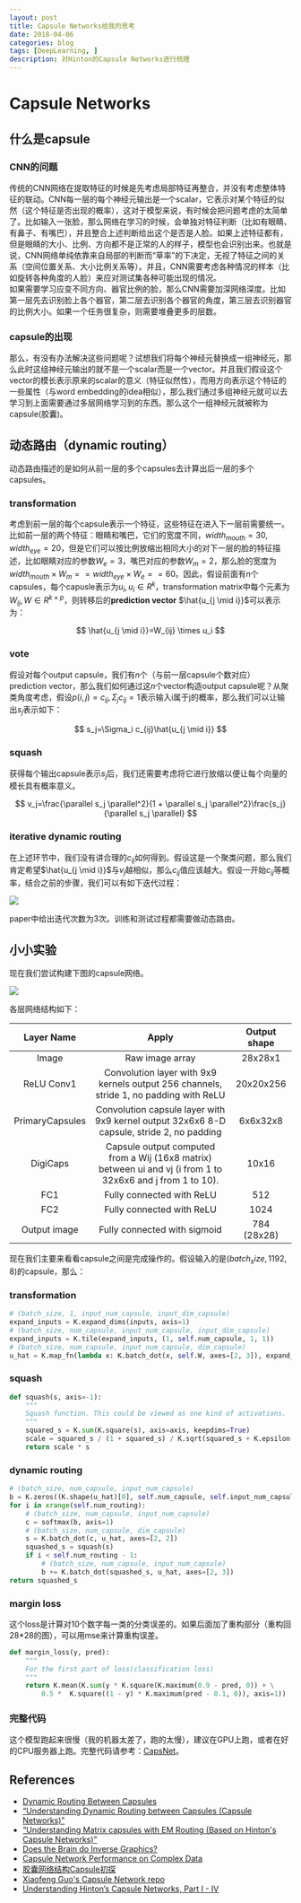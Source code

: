 ```yaml
---
layout: post
title: Capsule Networks给我的思考
date: 2018-04-06
categories: blog
tags: [DeepLearning, ]
description: 对Hinton的Capsule Networks进行梳理
---
```


# Capsule Networks

## 什么是capsule

### CNN的问题

传统的CNN网络在提取特征的时候是先考虑局部特征再整合，并没有考虑整体特征的联动。CNN每一层的每个神经元输出是一个scalar，它表示对某个特征的似然（这个特征是否出现的概率），这对于模型来说，有时候会把问题考虑的太简单了。比如输入一张脸，那么网络在学习的时候，会单独对特征判断（比如有眼睛、有鼻子、有嘴巴），并且整合上述判断给出这个是否是人脸。如果上述特征都有，但是眼睛的大小、比例、方向都不是正常的人的样子，模型也会识别出来。也就是说，CNN网络单纯依靠来自局部的判断而“草率”的下决定，无视了特征之间的关系（空间位置关系、大小比例关系等）。并且，CNN需要考虑各种情况的样本（比如旋转各种角度的人脸）来应对测试集各种可能出现的情况。  
如果需要学习应变不同方向、器官比例的脸，那么CNN需要加深网络深度。比如第一层先去识别脸上各个器官，第二层去识别各个器官的角度，第三层去识别器官的比例大小。如果一个任务很复杂，则需要堆叠更多的层数。

### capsule的出现

那么，有没有办法解决这些问题呢？试想我们将每个神经元替换成一组神经元，那么此时这组神经元输出的就不是一个scalar而是一个vector。并且我们假设这个vector的模长表示原来的scalar的意义（特征似然性），而用方向表示这个特征的一些属性（与word embedding的idea相似），那么我们通过多组神经元就可以去学习到上面需要通过多层网络学习到的东西。那么这个一组神经元就被称为capsule(胶囊)。

## 动态路由（dynamic routing）

动态路由描述的是如何从前一层的多个capsules去计算出后一层的多个capsules。

### transformation

考虑到前一层的每个capsule表示一个特征，这些特征在进入下一层前需要统一。比如前一层的两个特征：眼睛和嘴巴，它们的宽度不同，$width_{mouth}=30, width_{eye}=20$，但是它们可以按比例放缩出相同大小的对下一层的脸的特征描述，比如眼睛对应的参数$W_e=3$，嘴巴对应的参数$W_m=2$，那么脸的宽度为$width_{mouth} \times W_m==width_{eye} \times W_e==60$。因此，假设前面有$n$个capsules，每个capusle表示为$u_i, u_i \in R^{k}$，transformation matrix中每个元素为$W_{ij}, W \in R^{k \times p}$，则转移后的**prediction vector** $\hat{u_{j \mid i}}$可以表示为：  

$$
\hat{u_{j \mid i}}=W_{ij} \times u_i
$$

### vote

假设对每个output capsule，我们有$n$个（与前一层capsule个数对应）prediction vector，那么我们如何通过这$n$个vector构造output capsule呢？从聚类角度考虑，假设$p(i,j)=c_{ij}, \Sigma_{j}c_{ij}=1$表示输入i属于j的概率，那么我们可以让输出$s_j$表示如下：

$$
s_j=\Sigma_i c_{ij}\hat{u_{j \mid i}}
$$

### squash

获得每个输出capsule表示$s_j$后，我们还需要考虑将它进行放缩以便让每个向量的模长具有概率意义。

$$
v_j=\frac{\parallel s_j \parallel^2}{1 + \parallel s_j \parallel^2}\frac{s_j}{\parallel s_j \parallel}
$$

### iterative dynamic routing

在上述环节中，我们没有讲合理的$c_{ij}$如何得到。假设这是一个聚类问题，那么我们肯定希望$\hat{u_{j \mid i}}$与$v_j$越相似，那么$c_{ij}$值应该越大。假设一开始$c_{ij}$等概率，结合之前的步骤，我们可以有如下迭代过程：

![](https://jhui.github.io/assets/capsule/alg.jpg)

paper中给出迭代次数为3次。训练和测试过程都需要做动态路由。

## 小小实验

现在我们尝试构建下图的capsule网络。

![](https://jhui.github.io/assets/capsule/arch1.jpg)

各层网络结构如下：

Layer Name|Apply|Output shape
:-:|:-:|:-:
Image|Raw image array|28x28x1
ReLU Conv1|Convolution layer with 9x9 kernels output 256 channels, stride 1, no padding with ReLU|20x20x256
PrimaryCapsules|Convolution capsule layer with 9x9 kernel output 32x6x6 8-D capsule, stride 2, no padding|6x6x32x8
DigiCaps|Capsule output computed from a Wij (16x8 matrix) between ui and vj (i from 1 to 32x6x6 and j from 1 to 10).|10x16
FC1|Fully connected with ReLU|512
FC2|Fully connected with ReLU|1024
Output image|Fully connected with sigmoid|784 (28x28)

现在我们主要来看看capsule之间是完成操作的。假设输入的是$(batch_size, 1192, 8)$的capsule，那么：


### transformation

```python
# (batch_size, 1, input_num_capsule, input_dim_capsule)
expand_inputs = K.expand_dims(inputs, axis=1)
# (batch_size, num_capsule, input_num_capsule, input_dim_capsule)
expand_inputs = K.tile(expand_inputs, (1, self.num_capsule, 1, 1))
# (batch_size, num_capsule, input_num_capsule, dim_capsule)
u_hat = K.map_fn(lambda x: K.batch_dot(x, self.W, axes=[2, 3]), expand_inputs)
```

### squash

```python
def squash(s, axis=-1):
    """
    Squash function. This could be viewed as one kind of activations.
    """
    squared_s = K.sum(K.square(s), axis=axis, keepdims=True)
    scale = squared_s / (1 + squared_s) / K.sqrt(squared_s + K.epsilon())
    return scale * s
```

### dynamic routing

```python
# (batch_size, num_capsule, input_num_capsule)
b = K.zeros((K.shape(u_hat)[0], self.num_capsule, self.input_num_capsule))
for i in xrange(self.num_routing):
    # (batch_size, num_capsule, input_num_capsule)
    c = softmax(b, axis=1)
    # (batch_size, num_capsule, dim_capsule)
    s = K.batch_dot(c, u_hat, axes=[2, 2])
    squashed_s = squash(s)
    if i < self.num_routing - 1:
        # (batch_size, num_capsule, input_num_capsule)
        b += K.batch_dot(squashed_s, u_hat, axes=[2, 3])
return squashed_s
```

### margin loss

这个loss是计算对10个数字每一类的分类误差的。如果后面加了重构部分（重构回28*28的图），可以用mse来计算重构误差。

```python
def margin_loss(y, pred):
    """
    For the first part of loss(classification loss)
    """
    return K.mean(K.sum(y * K.square(K.maximum(0.9 - pred, 0)) + \
        0.5 *  K.square((1 - y) * K.maximum(pred - 0.1, 0)), axis=1))
```

### 完整代码

这个模型跑起来很慢（我的机器太差了，跑的太慢），建议在GPU上跑，或者在好的CPU服务器上跑。完整代码请参考：[CapsNet](https://github.com/l11x0m7/CapsNet)。

## References

* [Dynamic Routing Between Capsules](https://arxiv.org/abs/1710.09829)
* [“Understanding Dynamic Routing between Capsules (Capsule Networks)”](https://jhui.github.io/2017/11/03/Dynamic-Routing-Between-Capsules/)
* [“Understanding Matrix capsules with EM Routing (Based on Hinton's Capsule Networks)”](https://jhui.github.io/2017/11/14/Matrix-Capsules-with-EM-routing-Capsule-Network/)
* [Does the Brain do Inverse Graphics?](http://cseweb.ucsd.edu/~gary/cs200/s12/Hinton.pdf)
* [Capsule Network Performance on Complex Data](https://www.arxiv-vanity.com/papers/1712.03480/)
* [胶囊网络结构Capsule初探](https://zhuanlan.zhihu.com/p/33556066)
* [Xiaofeng Guo's Capsule Network repo](https://github.com/XifengGuo/CapsNet-Keras)
* [Understanding Hinton’s Capsule Networks, Part I - IV](https://medium.com/ai%C2%B3-theory-practice-business/understanding-hintons-capsule-networks-part-i-intuition-b4b559d1159b)
